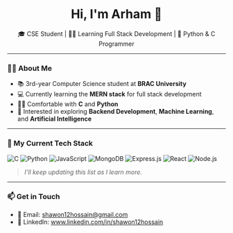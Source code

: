 <h1 align="center">Hi, I'm Arham 👋</h1>

<p align="center">
  🎓 CSE Student | 🧑‍💻 Learning Full Stack Development | 🐍 Python & C Programmer
</p>

---

### 👨‍💻 About Me

- 📚 3rd-year Computer Science student at **BRAC University**
- 💻 Currently learning the **MERN stack** for full stack development
- 👨‍🔬 Comfortable with **C** and **Python**
- 🚀 Interested in exploring **Backend Development**, **Machine Learning**, and **Artificial Intelligence**

---

### 🧰 My Current Tech Stack

![C](https://img.shields.io/badge/-C-00599C?style=flat&logo=c&logoColor=white)
![Python](https://img.shields.io/badge/-Python-3776AB?style=flat&logo=python&logoColor=white)
![JavaScript](https://img.shields.io/badge/-JavaScript-F7DF1E?style=flat&logo=javascript&logoColor=black)
![MongoDB](https://img.shields.io/badge/-MongoDB-47A248?style=flat&logo=mongodb&logoColor=white)
![Express.js](https://img.shields.io/badge/-Express.js-black?style=flat&logo=express&logoColor=white)
![React](https://img.shields.io/badge/-React-61DAFB?style=flat&logo=react&logoColor=black)
![Node.js](https://img.shields.io/badge/-Node.js-339933?style=flat&logo=node.js&logoColor=white)

> *I'll keep updating this list as I learn more.*

---

### 📫 Get in Touch

- 📧 Email: shawon12hossain@gmail.com
- 🔗 LinkedIn: www.linkedin.com/in/shawon12hossain
